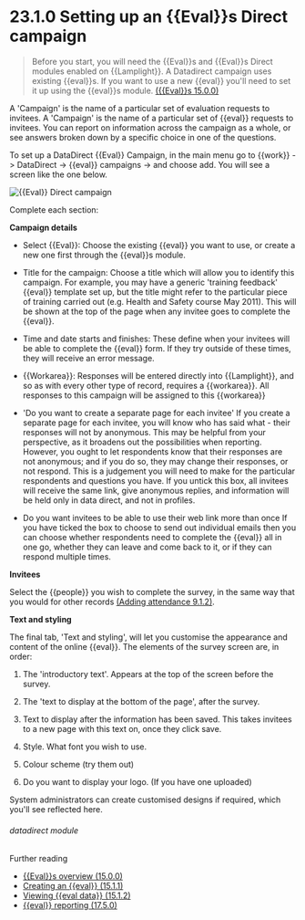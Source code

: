 # 23.1.0    Setting up an {{Eval}}s Direct campaign

> Before you start, you will need the {{Eval}}s and {{Eval}}s Direct modules enabled on {{Lamplight}}.  A Datadirect campaign uses existing {{eval}}s.  If you want to use a new {{eval}} you'll need to set it up using the {{eval}}s module.  [({{Eval}}s 15.0.0)](/help/index/v/{{version}}/p/15.0.0)

A 'Campaign' is the name of a particular set of evaluation requests to invitees.  A 'Campaign' is the name of a particular set of {{eval}} requests to invitees.     You can report on information across the campaign as a whole, or see answers broken down by a specific choice in one of the questions. 

To set up a DataDirect {{Eval}} Campaign, in the main menu go to {{work}} -> DataDirect -> {{eval}} campaigns -> and choose add.  You will see a screen like the one below.

![{{Eval}} Direct campaign]({{imgpath}}207a.png)

Complete each section:

__Campaign details__

* Select {{Eval}}: Choose the existing {{eval}} you want to use, or create a new one first through the {{eval}}s module.
* Title for the campaign: Choose a title which will allow you to identify this campaign. For example, you may have a generic 'training feedback' {{eval}} template set up, but the title might refer to the particular piece of training carried out (e.g. Health and Safety course May 2011).  This will be shown at the top of the page when any invitee goes to complete the {{eval}}.
 * Time and date starts and finishes: These define when your invitees will be able to complete the {{eval}} form.  If they try outside of these times, they will receive an error message.
 * {{Workarea}}: Responses will be entered directly into {{Lamplight}}, and so as with every other type of record, requires a {{workarea}}.  All responses to this campaign will be assigned to this {{workarea}}
 
 * 'Do you want to create a separate page for each invitee'
 If you create a separate page for each invitee, you will know who has said what - their responses will not by anonymous. This may be helpful from your perspective, as it broadens out the possibilities when reporting. However, you ought to let respondents know that their responses are not anonymous; and if you do so, they may change their responses, or not respond. This is a judgement you will need to make for the particular respondents and questions you have.  If you untick this box, all invitees will receive the same link, give anonymous replies, and information will be held only in data direct, and not in profiles. 
 
 * Do you want invitees to be able to use their web link more than once
If you have ticked the box to choose to send out individual emails then you can choose whether
respondents need to complete the {{eval}} all in one go, whether they can leave and come back
to it, or if they can respond multiple times.

__Invitees__

Select the {{people}} you wish to complete the survey, in the same way that you would for other records [(Adding attendance 9.1.2)](/help/index/v/{{version}}/p/9.1.2).

__Text and styling__

The final tab, 'Text and styling', will let you customise the appearance and content of the online {{eval}}. The elements of the survey screen are, in order:

  1. The 'introductory text'. Appears at the top of the screen before the survey.
  2. The 'text to display at the bottom of the page', after the survey.
  3. Text to display after the information  has been saved.  This takes invitees to a new page with this text on, once they click save.
  
  4. Style.  What font you wish to use.
  5. Colour scheme (try them out)
  6. Do you want to display your logo. (If you have one uploaded)
  
System administrators can create customised designs if required, which you'll see reflected here.

###### datadirect module

Further reading
* [{{Eval}}s overview (15.0.0)](/help/index/v/{{version}}/p/15.0.0)
* [Creating an {{eval}} (15.1.1)](/help/index/v/{{version}}/p/15.1.1)
* [Viewing {{eval data}} (15.1.2)](/help/index/v/{{version}}/p/15.1.2)
* [{{eval}} reporting (17.5.0)](/help/index/v/{{version}}/p/17.5.0)


